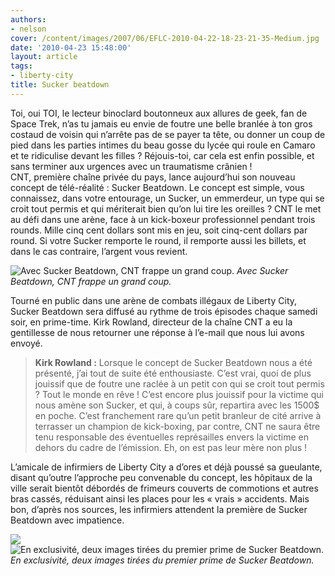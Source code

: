 ```yaml
---
authors:
- nelson
cover: /content/images/2007/06/EFLC-2010-04-22-18-23-21-35-Medium.jpg
date: '2010-04-23 15:48:00'
layout: article
tags:
- liberty-city
title: Sucker beatdown
---
```



Toi, oui TOI, le lecteur binoclard boutonneux aux allures de geek, fan de Space Trek, n’as tu jamais eu envie de foutre une belle branlée à ton gros costaud de voisin qui n’arrête pas de se payer ta tête, ou donner un coup de pied dans les parties intimes du beau gosse du lycée qui roule en Camaro et te ridiculise devant les filles ? Réjouis-toi, car cela est enfin possible, et sans terminer aux urgences avec un traumatisme crânien !  
CNT, première chaîne privée du pays, lance aujourd’hui son nouveau concept de télé-réalité : Sucker Beatdown. Le concept est simple, vous connaissez, dans votre entourage, un Sucker, un emmerdeur, un type qui se croit tout permis et qui mériterait bien qu’on lui tire les oreilles ? CNT le met au défi dans une arène, face à un kick-boxeur professionnel pendant trois rounds. Mille cinq cent dollars sont mis en jeu, soit cinq-cent dollars par round. Si votre Sucker remporte le round, il remporte aussi les billets, et dans le cas contraire, l’argent vous revient.

![Avec Sucker Beatdown, CNT frappe un grand coup.](/content/images/2007/06/EFLC-2010-04-22-18-23-21-35-Medium.jpg)
_Avec Sucker Beatdown, CNT frappe un grand coup._

Tourné en public dans une arène de combats illégaux de Liberty City, Sucker Beatdown sera diffusé au rythme de trois épisodes chaque samedi soir, en prime-time. Kirk Rowland, directeur de la chaîne CNT a eu la gentillesse de nous retourner une réponse à l’e-mail que nous lui avons envoyé.

> **Kirk Rowland :** Lorsque le concept de Sucker Beatdown nous a été présenté, j’ai tout de suite été enthousiaste. C’est vrai, quoi de plus jouissif que de foutre une raclée à un petit con qui se croit tout permis ? Tout le monde en rêve ! C’est encore plus jouissif pour la victime qui nous amène son Sucker, et qui, à coups sûr, repartira avec les 1500$ en poche. C’est franchement rare qu’un petit branleur de cité arrive à terrasser un champion de kick-boxing, par contre, CNT ne saura être tenu responsable des éventuelles représailles envers la victime en dehors du cadre de l’émission. Eh, on est pas leur mère non plus !

L’amicale de infirmiers de Liberty City a d’ores et déjà poussé sa gueulante, disant qu’outre l’approche peu convenable du concept, les hôpitaux de la ville serait bientôt débordés de frimeurs couverts de commotions et autres bras cassés, réduisant ainsi les places pour les « vrais » accidents. Mais bon, d’après nos sources, les infirmiers attendent la première de Sucker Beatdown avec impatience.

![](/content/images/2007/06/suckerbeatdown-Medium.jpg)
![En exclusivité, deux images tirées du premier prime de Sucker Beatdown.](/content/images/2007/06/suckerbeatdown2-Medium.jpg)
_En exclusivité, deux images tirées du premier prime de Sucker Beatdown._